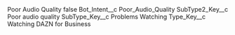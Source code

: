 <?xml version="1.0" encoding="UTF-8"?>
<CustomMetadata xmlns="http://soap.sforce.com/2006/04/metadata" xmlns:xsi="http://www.w3.org/2001/XMLSchema-instance" xmlns:xsd="http://www.w3.org/2001/XMLSchema">
    <label>Poor Audio Quality</label>
    <protected>false</protected>
    <values>
        <field>Bot_Intent__c</field>
        <value xsi:type="xsd:string">Poor_Audio_Quality</value>
    </values>
    <values>
        <field>SubType2_Key__c</field>
        <value xsi:type="xsd:string">Poor audio quality</value>
    </values>
    <values>
        <field>SubType_Key__c</field>
        <value xsi:type="xsd:string">Problems Watching</value>
    </values>
    <values>
        <field>Type_Key__c</field>
        <value xsi:type="xsd:string">Watching DAZN for Business</value>
    </values>
</CustomMetadata>
